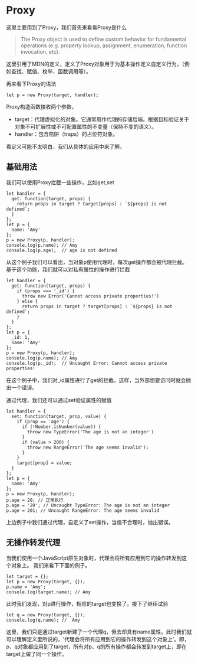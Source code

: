 # Proxy

这里主要用到了Proxy，我们首先来看看Proxy是什么
>The Proxy object is used to define custom behavior for fundamental operations (e.g. property lookup, assignment, enumeration, function invocation, etc).

这里引用了MDN的定义，定义了Proxy对象用于为基本操作定义自定义行为，（例如查找、赋值、枚举、函数调用等）。

再来看下Proxy的语法
```
let p = new Proxy(target, handler);
```

Proxy构造函数接收两个参数，

- target：代理虚拟化的对象。它通常用作代理的存储后端。根据目标验证关于对象不可扩展性或不可配置属性的不变量（保持不变的语义）。
- handler：包含陷阱（traps）的占位符对象。

看定义可能不太明白，我们从具体的应用中来了解。

## 基础用法

我们可以使用Proxy拦截一些操作，比如get,set
```
let handler = {
  get: function(target, props) {
    return props in target ? target[props] : `${props} is not defined`;
  }
};
let p = {
  name: 'Amy'
};
p = new Proxy(p, handler);
console.log(p.name); // Amy
console.log(p.age);  // age is not defined
```

从这个例子我们可以看出，当对象p使用代理时，每次get操作都会被代理拦截。
基于这个功能，我们就可以对私有属性的操作进行拦截
```
let handler = {
  get: function(target, props) {
    if (props === '_id') {
      throw new Error('Cannot access private properties!')
    } else {
      return props in target ? target[props] : `${props} is not defined`;
    }
  }
};
let p = {
  _id: 1,
  name: 'Amy'
};
p = new Proxy(p, handler);
console.log(p.name); // Amy
console.log(p._id);  // Uncaught Error: Cannot access private properties!
```

在这个例子中，我们对_id属性进行了get的拦截，这样，当外部想要访问时就会抛出一个错误。

通过代理，我们还可以通过set验证属性的赋值
```
let handler = {
  set: function(target, prop, value) {
    if (prop == 'age') {
      if (!Number.isNumber(value)) {
        throw new TypeError('The age is not an integer')
      }
      if (value > 200) {
        throw new RangeError('The age seems invalid');
      }
    }
    target[prop] = value;
  }
};
let p = {
  name: 'Amy'
};
p = new Proxy(p, handler);
p.age = 20; // 正常执行
p.age = '20'; // Uncaught TypeError: The age is not an integer
p.age = 201; // Uncaught RangeError: The age seems invalid
```

上边例子中我们通过代理，自定义了set操作，当值不合理时，抛出错误。

## 无操作转发代理
当我们使用一个JavaScript原生对象时，代理会将所有应用到它的操作转发到这个对象上。
我们来看下下面的例子。
```
let target = {};
let p = new Proxy(target, {});
p.name = 'Amy';
console.log(target.name); // Amy
```
此时我们发现，对p进行操作，相应的target也变换了。接下了继续试验
```
let q = new Proxy(target, {});
console.log(q.name); //  Amy
```
这里，我们只是通过target新建了一个代理q，但去却具有name属性。此时我们就可以理解定义里所说的，‘代理会将所有应用到它的操作转发到这个对象上’。即，p、q对象都应用到了target，所有对p、q的所有操作都会转发到target上，即在target上做了同一个操作。

